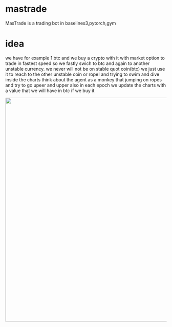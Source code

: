 # mastrade
MasTrade is a trading bot in baselines3,pytorch,gym


# idea
we have for example 1 btc
and we buy a crypto with it with market option to 
trade in fastest speed
so we fastly swich to btc and again to another unstable currency.
we never will not be on stable quot coin(btc)
we just use it to reach to the other unstable coin or rope!
and trying to swim and dive inside the charts
think about the agent as a monkey that jumping on ropes
and try to go upeer and upper
also in each epoch we update the charts with a value that we will 
have in btc if we buy it
<p />
<center>
<img src="https://user-images.githubusercontent.com/5004900/120317742-43c93280-c2f4-11eb-9c5d-0914bd2d9396.png" data-canonical-src="https://user-images.githubusercontent.com/5004900/120317742-43c93280-c2f4-11eb-9c5d-0914bd2d9396.png" height="700" />
</center>
